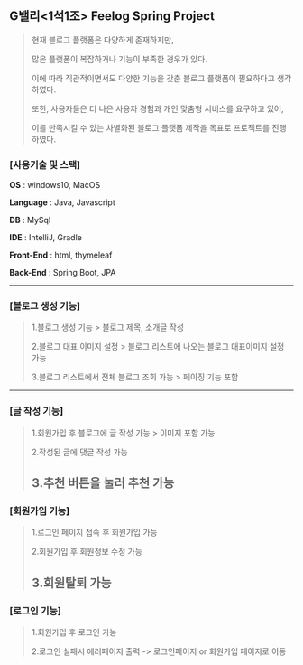 ## G밸리<1석1조> Feelog Spring Project

> 현재 블로그 플랫폼은 다양하게 존재하지만,
> 
> 많은 플랫폼이 복잡하거나 기능이 부족한 경우가 있다.
> 
> 이에 따라 직관적이면서도 다양한 기능을 갖춘 블로그 플랫폼이 필요하다고 생각하였다.
> 
> 또한, 사용자들은 더 나은 사용자 경험과 개인 맞춤형 서비스를 요구하고 있어,
> 
> 이를 만족시킬 수 있는 차별화된 블로그 플랫폼 제작을 목표로 프로젝트를 진행하였다.

### [사용기술 및 스택]

**OS** : windows10, MacOS

**Language** : Java, Javascript

**DB** : MySql

**IDE** : IntelliJ, Gradle

**Front-End** : html, thymeleaf

**Back-End** : Spring Boot, JPA

-----
### [블로그 생성 기능] ###
>
> 1.블로그 생성 기능 > 블로그 제목, 소개글 작성
>
> 2.블로그 대표 이미지 설정 > 블로그 리스트에 나오는 블로그 대표이미지 설정 가능
>
> 3.블로그 리스트에서 전체 블로그 조회 가능 > 페이징 기능 포함
----
### [글 작성 기능] ###
>
> 1.회원가입 후 블로그에 글 작성 가능 > 이미지 포함 가능
>
> 2.작성된 글에 댓글 작성 가능
>
> 3.추천 버튼을 눌러 추천 가능
>----
### [회원가입 기능] ###
>
> 1.로그인 페이지 접속 후 회원가입 가능
>
> 2.회원가입 후 회원정보 수정 가능
>
> 3.회원탈퇴 가능
>----
### [로그인 기능] ###
>
> 1.회원가입 후 로그인 가능
>
> 2.로그인 실패시 에러페이지 출력 -> 로그인페이지 or 회원가입 페이지로 이동
>



